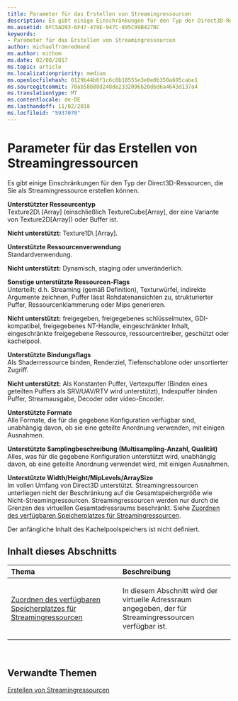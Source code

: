 ```yaml
---
title: Parameter für das Erstellen von Streamingressourcen
description: Es gibt einige Einschränkungen für den Typ der Direct3D-Ressourcen, die Sie als Streamingressource erstellen können.
ms.assetid: 6FC5AD93-6F47-479E-947C-895C99B427BC
keywords:
- Parameter für das Erstellen von Streamingressourcen
author: michaelfromredmond
ms.author: mithom
ms.date: 02/08/2017
ms.topic: article
ms.localizationpriority: medium
ms.openlocfilehash: 0129b44b6f1c6c8b18555e3e0e0b350a695cabe1
ms.sourcegitcommit: 70ab58b88d248de2332096b20dbd6a4643d137a4
ms.translationtype: MT
ms.contentlocale: de-DE
ms.lasthandoff: 11/02/2018
ms.locfileid: "5937070"
---
```

# <a name="streaming-resource-creation-parameters"></a>Parameter für das Erstellen von Streamingressourcen


Es gibt einige Einschränkungen für den Typ der Direct3D-Ressourcen, die Sie als Streamingressource erstellen können.

<span id="Supported-Resource-Type"></span><span id="supported-resource-type"></span><span id="SUPPORTED-RESOURCE-TYPE"></span>**Unterstützter Ressourcentyp**  
Texture2D\ [Array\] (einschließlich TextureCube\[Array\], der eine Variante von Texture2D\[Array\]) oder Buffer ist.

**Nicht unterstützt:** Texture1D\ [Array\].

<span id="Supported-Resource-Usage"></span><span id="supported-resource-usage"></span><span id="SUPPORTED-RESOURCE-USAGE"></span>**Unterstützte Ressourcenverwendung**  
Standardverwendung.

**Nicht unterstützt:** Dynamisch, staging oder unveränderlich.

<span id="Supported-Resource-Misc-Flags"></span><span id="supported-resource-misc-flags"></span><span id="SUPPORTED-RESOURCE-MISC-FLAGS"></span>**Sonstige unterstützte Ressourcen-Flags**  
Unterteilt; d.h. Streaming (gemäß Definition), Texturwürfel, indirekte Argumente zeichnen, Puffer lässt Rohdatenansichten zu, strukturierter Puffer, Ressourcenklammerung oder Mips generieren.

**Nicht unterstützt:** freigegeben, freigegebenes schlüsselmutex, GDI-kompatibel, freigegebenes NT-Handle, eingeschränkter Inhalt, eingeschränkte freigegebene Ressource, ressourcentreiber, geschützt oder kachelpool.

<span id="Supported-Bind-Flags"></span><span id="supported-bind-flags"></span><span id="SUPPORTED-BIND-FLAGS"></span>**Unterstützte Bindungsflags**  
Als Shaderressource binden, Renderziel, Tiefenschablone oder unsortierter Zugriff.

**Nicht unterstützt:** Als Konstanten Puffer, Vertexpuffer (Binden eines geteilten Puffers als SRV/UAV/RTV wird unterstützt), Indexpuffer binden Puffer, Streamausgabe, Decoder oder video-Encoder.

<span id="Supported-Formats"></span><span id="supported-formats"></span><span id="SUPPORTED-FORMATS"></span>**Unterstützte Formate**  
Alle Formate, die für die gegebene Konfiguration verfügbar sind, unabhängig davon, ob sie eine geteilte Anordnung verwenden, mit einigen Ausnahmen.

<span id="Supported-Sample-Description--Multisample-count--quality-"></span><span id="supported-sample-description--multisample-count--quality-"></span><span id="SUPPORTED-SAMPLE-DESCRIPTION--MULTISAMPLE-COUNT--QUALITY-"></span>**Unterstützte Samplingbeschreibung (Multisampling-Anzahl, Qualität)**  
Alles, was für die gegebene Konfiguration unterstützt wird, unabhängig davon, ob eine geteilte Anordnung verwendet wird, mit einigen Ausnahmen.

<span id="Supported-Width-Height-MipLevels-ArraySize"></span><span id="supported-width-height-miplevels-arraysize"></span><span id="SUPPORTED-WIDTH-HEIGHT-MIPLEVELS-ARRAYSIZE"></span>**Unterstützte Width/Height/MipLevels/ArraySize**  
Im vollen Umfang von Direct3D unterstützt. Streamingressourcen unterliegen nicht der Beschränkung auf die Gesamtspeichergröße wie Nicht-Streamingressourcen. Streamingressourcen werden nur durch die Grenzen des virtuellen Gesamtadressraums beschränkt. Siehe [Zuordnen des verfügbaren Speicherplatzes für Streamingressourcen](address-space-available-for-streaming-resources.md).

Der anfängliche Inhalt des Kachelpoolspeichers ist nicht definiert.

## <a name="span-idin-this-sectionspanin-this-section"></a><span id="in-this-section"></span>Inhalt dieses Abschnitts


<table>
<colgroup>
<col width="50%" />
<col width="50%" />
</colgroup>
<thead>
<tr class="header">
<th align="left">Thema</th>
<th align="left">Beschreibung</th>
</tr>
</thead>
<tbody>
<tr class="odd">
<td align="left"><p><a href="address-space-available-for-streaming-resources.md">Zuordnen des verfügbaren Speicherplatzes für Streamingressourcen</a></p></td>
<td align="left"><p>In diesem Abschnitt wird der virtuelle Adressraum angegeben, der für Streamingressourcen verfügbar ist.</p></td>
</tr>
</tbody>
</table>

 

## <a name="span-idrelated-topicsspanrelated-topics"></a><span id="related-topics"></span>Verwandte Themen


[Erstellen von Streamingressourcen](creating-streaming-resources.md)

 

 




